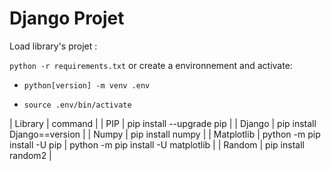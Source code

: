 # Django Projet

Load library's projet :

```python -r requirements.txt``` or create a environnement and activate:

- ```python[version] -m venv .env```

- ```source .env/bin/activate```

| Library       | command                                                                |
| PIP | pip install --upgrade pip |
| Django | pip install Django==version |
| Numpy | pip install numpy |
| Matplotlib | python -m pip install -U pip | python -m pip install -U matplotlib |
| Random | pip install random2 |

